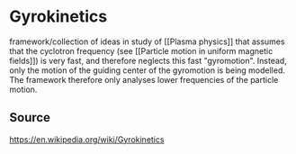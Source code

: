 # Gyrokinetics

framework/collection of ideas in study of [[Plasma physics]] that assumes that the cyclotron frequency (see [[Particle motion in uniform magnetic fields]]) is very fast, and therefore neglects this fast "gyromotion". Instead, only the motion of the guiding center of the gyromotion is being modelled.
The framework therefore only analyses lower frequencies of the particle motion.


## Source
https://en.wikipedia.org/wiki/Gyrokinetics
